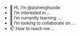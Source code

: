 - 👋 Hi, I’m @aishenghuode
- 👀 I’m interested in ...
- 🌱 I’m currently learning ...
- 💞️ I’m looking to collaborate on ...
- 📫 How to reach me ...

<!---
aishenghuode/aishenghuode is a ✨ special ✨ repository because its `README.md` (this file) appears on your GitHub profile.
You can click the Preview link to take a look at your changes.
--->
